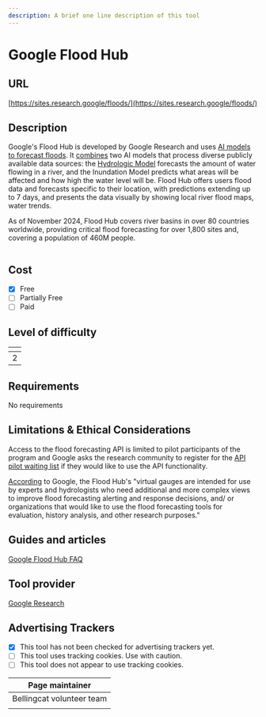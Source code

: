 ```yaml
---
description: A brief one line description of this tool
---
```


# Google Flood Hub

## URL

[https://sites.research.google/floods/](https://sites.research.google/floods/)

## Description

Google's Flood Hub is developed by Google Research and uses [AI models to forecast floods](https://www.nature.com/articles/s41586-024-07145-1). It [combines](https://sites.research.google/gr/floodforecasting/) two AI models that process diverse publicly available data sources: the [Hydrologic Model](https://sites.research.google/gr/floodforecasting/hydrology-model/) forecasts the amount of water flowing in a river, and the Inundation Model predicts what areas will be affected and how high the water level will be. Flood Hub offers users flood data and forecasts specific to their location, with predictions extending up to 7 days, and presents the data visually by showing local river flood maps, water trends.&#x20;

As of November 2024, Flood Hub  covers river basins in over 80 countries worldwide, providing critical flood forecasting for over 1,800 sites and, covering a population of 460M people.&#x20;

<figure><img src=".gitbook/assets/Screenshot 2024-11-21 at 4.18.55 PM.png" alt=""><figcaption></figcaption></figure>

## Cost

* [x] Free
* [ ] Partially Free
* [ ] Paid

## Level of difficulty

<table><thead><tr><th data-type="rating" data-max="5"></th></tr></thead><tbody><tr><td>2</td></tr></tbody></table>

## Requirements

No requirements

## Limitations & Ethical Considerations

Access to the flood forecasting API is limited to pilot participants of the program and Google asks the research community to register for the [API pilot waiting list](https://docs.google.com/forms/d/e/1FAIpQLSfcKhe3CHsncM-\_NQ66zLheEfXKnNbDPBtuIT7BSYCqYkmOaA/viewform) if they would like to use the API functionality.&#x20;

[According](https://sites.research.google/gr/floodforecasting/flood-hub-expert-mode/) to Google, the Flood Hub's "virtual gauges are intended for use by experts and hydrologists who need additional and more complex views to improve flood forecasting alerting and response decisions, and/ or organizations that would like to use the flood forecasting tools for evaluation, history analysis, and other research purposes."

## Guides and articles

[Google Flood Hub FAQ](https://sites.research.google/gr/floodforecasting/resources/)

## Tool provider

[Google Research](https://research.google/)

## Advertising Trackers

* [x] This tool has not been checked for advertising trackers yet.
* [ ] This tool uses tracking cookies. Use with caution.
* [ ] This tool does not appear to use tracking cookies.

| Page maintainer           |
| ------------------------- |
| Bellingcat volunteer team |
|                           |
